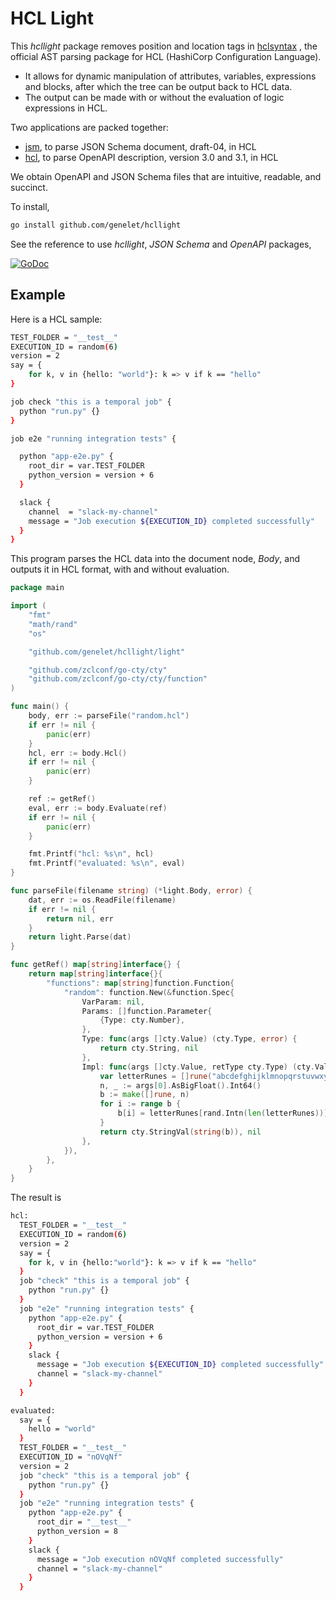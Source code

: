 # HCL Light


This *hcllight* package removes position and location tags in [hclsyntax](https://pkg.go.dev/github.com/hashicorp/hcl/v2/hclsyntax) , the official AST parsing package for HCL (HashiCorp Configuration Language).

 - It allows for dynamic manipulation of attributes, variables, expressions and blocks, after which the tree can be output back to HCL data.
 - The output can be made with or without the evaluation of logic expressions in HCL.

Two applications are packed together: 

 - [jsm](./jsm), to parse JSON Schema document, draft-04, in HCL
 - [hcl](./hcl), to parse OpenAPI description, version 3.0 and 3.1, in HCL

We obtain OpenAPI and JSON Schema files that are intuitive, readable, and succinct.


To install,

```bash
go install github.com/genelet/hcllight
```

See the reference to use *hcllight*, *JSON Schema* and *OpenAPI* packages,

[![GoDoc](https://godoc.org/github.com/genelet/hcllight?status.svg)](https://godoc.org/github.com/genelet/hcllight)


## Example

Here is a HCL sample:

```bash
TEST_FOLDER = "__test__"
EXECUTION_ID = random(6)
version = 2
say = {
    for k, v in {hello: "world"}: k => v if k == "hello"
}

job check "this is a temporal job" {
  python "run.py" {}
}

job e2e "running integration tests" {

  python "app-e2e.py" {
    root_dir = var.TEST_FOLDER
    python_version = version + 6
  }

  slack {
    channel  = "slack-my-channel"
    message = "Job execution ${EXECUTION_ID} completed successfully"
  }
}
```

This program parses the HCL data into the document node, *Body*, and outputs it in HCL format, with and without evaluation.

```go
package main

import (
	"fmt"
	"math/rand"
	"os"

	"github.com/genelet/hcllight/light"

	"github.com/zclconf/go-cty/cty"
	"github.com/zclconf/go-cty/cty/function"
)

func main() {
	body, err := parseFile("random.hcl")
	if err != nil {
		panic(err)
	}
	hcl, err := body.Hcl()
	if err != nil {
		panic(err)
	}

	ref := getRef()
	eval, err := body.Evaluate(ref)
	if err != nil {
		panic(err)
	}

	fmt.Printf("hcl: %s\n", hcl)
	fmt.Printf("evaluated: %s\n", eval)
}

func parseFile(filename string) (*light.Body, error) {
	dat, err := os.ReadFile(filename)
	if err != nil {
		return nil, err
	}
	return light.Parse(dat)
}

func getRef() map[string]interface{} {
	return map[string]interface{}{
		"functions": map[string]function.Function{
			"random": function.New(&function.Spec{
				VarParam: nil,
				Params: []function.Parameter{
					{Type: cty.Number},
				},
				Type: func(args []cty.Value) (cty.Type, error) {
					return cty.String, nil
				},
				Impl: func(args []cty.Value, retType cty.Type) (cty.Value, error) {
					var letterRunes = []rune("abcdefghijklmnopqrstuvwxyzABCDEFGHIJKLMNOPQRSTUVWXYZ")
					n, _ := args[0].AsBigFloat().Int64()
					b := make([]rune, n)
					for i := range b {
						b[i] = letterRunes[rand.Intn(len(letterRunes))]
					}
					return cty.StringVal(string(b)), nil
				},
			}),
		},
	}
}
```

The result is
```bash
hcl: 
  TEST_FOLDER = "__test__"
  EXECUTION_ID = random(6)
  version = 2
  say = {
    for k, v in {hello:"world"}: k => v if k == "hello"
  }
  job "check" "this is a temporal job" {
    python "run.py" {}
  }
  job "e2e" "running integration tests" {
    python "app-e2e.py" {
      root_dir = var.TEST_FOLDER
      python_version = version + 6
    }
    slack {
      message = "Job execution ${EXECUTION_ID} completed successfully"
      channel = "slack-my-channel"
    }
  }

evaluated: 
  say = {
    hello = "world"
  }
  TEST_FOLDER = "__test__"
  EXECUTION_ID = "nOVqNf"
  version = 2
  job "check" "this is a temporal job" {
    python "run.py" {}
  }
  job "e2e" "running integration tests" {
    python "app-e2e.py" {
      root_dir = "__test__"
      python_version = 8
    }
    slack {
      message = "Job execution nOVqNf completed successfully"
      channel = "slack-my-channel"
    }
  }
```
